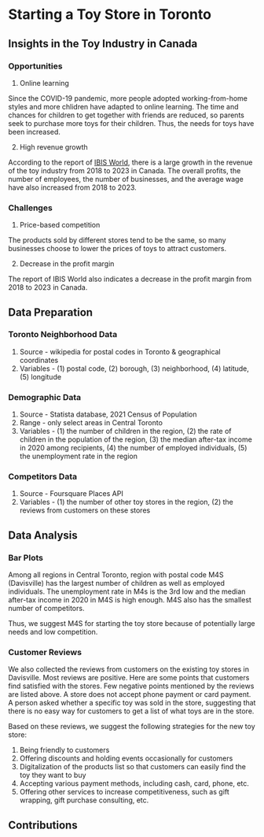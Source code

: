 # Starting a Toy Store in Toronto

## Insights in the Toy Industry in Canada

### Opportunities

1.    Online learning

Since the COVID-19 pandemic, more people adopted working-from-home styles and more chlidren have adapted to online learning. 
The time and chances for children to get together with friends are reduced, so parents seek to purchase more toys for their children. 
Thus, the needs for toys have been increased.

2.    High revenue growth

According to the report of [IBIS World](https://my-ibisworld-com.myaccess.library.utoronto.ca/ca/en/industry/45112CA/performance), there is a large growth in the revenue of the toy industry from 2018 to 2023 in Canada. 
The overall profits, the number of employees, the number of businesses, and the average wage have also increased from 2018 to 2023. 


### Challenges

1.    Price-based competition

The products sold by different stores tend to be the same, so many businesses choose to lower the prices of toys to attract customers. 

2.    Decrease in the profit margin

The report of IBIS World also indicates a decrease in the profit margin from 2018 to 2023 in Canada. 


## Data Preparation

### Toronto Neighborhood Data
1.    Source - wikipedia for postal codes in Toronto & geographical coordinates
2.    Variables - (1) postal code, (2) borough, (3) neighborhood, (4) latitude, (5) longitude

### Demographic Data
1.    Source - Statista database, 2021 Census of Population
2.    Range - only select areas in Central Toronto
3.    Variables - (1) the number of children in the region, (2) the rate of children in the population of the region, 
(3) the median after-tax income in 2020 among recipients, (4) the number of employed individuals, 
(5) the unemployment rate in the region

### Competitors Data
1.    Source - Foursquare Places API
2.    Variables - (1) the number of other toy stores in the region, (2) the reviews from customers on these stores


## Data Analysis

### Bar Plots
Among all regions in Central Toronto, region with postal code M4S (Davisville) has the largest number of children as well as employed individuals. 
The unemployment rate in M4s is the 3rd low and the median after-tax income in 2020 in M4S is high enough. 
M4S also has the smallest number of competitors. 

Thus, we suggest M4S for starting the toy store because of potentially large needs and low competition. 

### Customer Reviews

We also collected the reviews from customers on the existing toy stores in Davisville. 
Most reviews are positive. Here are some points that customers find satisfied with the stores. 
Few negative points mentioned by the reviews are listed above. A store does not accept phone payment or card payment. A person asked whether a specific toy was sold in the store, suggesting that there is no easy way for customers to get a list of what toys are in the store. 

Based on these reviews, we suggest the following strategies for the new toy store:
1.    Being friendly to customers
2.    Offering discounts and holding events occasionally for customers
3.    Digitalization of the products list so that customers can easily find the toy they want to buy
4.    Accepting various payment methods, including cash, card, phone, etc.
5.    Offering other services to increase competitiveness, such as gift wrapping, gift purchase consulting, etc. 

## Contributions


